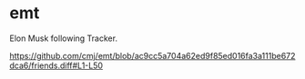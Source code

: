 # emt
Elon Musk following Tracker.

https://github.com/cmj/emt/blob/ac9cc5a704a62ed9f85ed016fa3a111be672dca6/friends.diff#L1-L50
